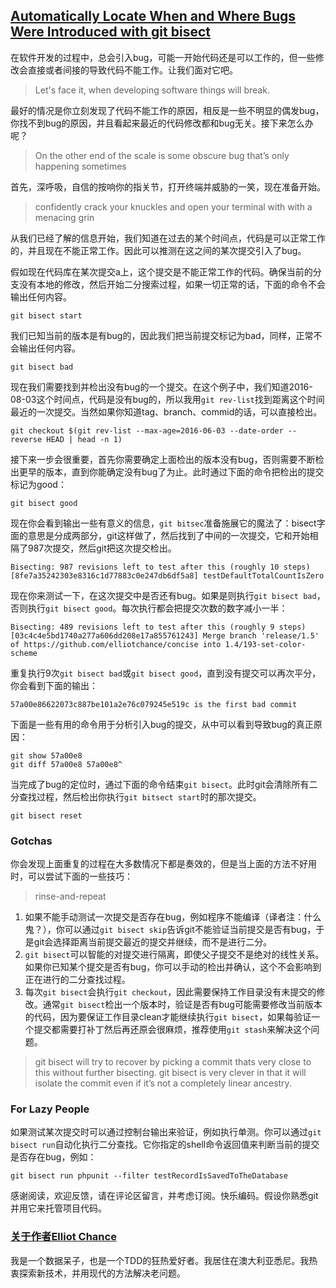 ## [Automatically Locate When and Where Bugs Were Introduced with git bisect](https://elliot.land/post/automatically-locate-when-and-where-bugs-were-introduced-with-git-bisect)

在软件开发的过程中，总会引入bug，可能一开始代码还是可以工作的，但一些修改会直接或者间接的导致代码不能工作。让我们面对它吧。
>Let's face it, when developing software things will break.

最好的情况是你立刻发现了代码不能工作的原因，相反是一些不明显的偶发bug，你找不到bug的原因，并且看起来最近的代码修改都和bug无关。接下来怎么办呢？
>On the other end of the scale is some obscure bug that’s only happening sometimes

首先，深呼吸，自信的按响你的指关节，打开终端并威胁的一笑，现在准备开始。
>confidently crack your knuckles and open your terminal with with a menacing grin

从我们已经了解的信息开始，我们知道在过去的某个时间点，代码是可以正常工作的，并且现在不能正常工作。因此可以推测在这之间的某次提交引入了bug。

假如现在代码库在某次提交a上，这个提交是不能正常工作的代码。确保当前的分支没有本地的修改，然后开始二分搜索过程，如果一切正常的话，下面的命令不会输出任何内容。
```
git bisect start
```

我们已知当前的版本是有bug的，因此我们把当前提交标记为bad，同样，正常不会输出任何内容。
```
git bisect bad
```

现在我们需要找到并检出没有bug的一个提交。在这个例子中，我们知道2016-08-03这个时间点，代码是没有bug的，所以我用`git rev-list`找到距离这个时间最近的一次提交。当然如果你知道tag、branch、commid的话，可以直接检出。
```
git checkout $(git rev-list --max-age=2016-06-03 --date-order --reverse HEAD | head -n 1)
```

接下来一步会很重要，首先你需要确定上面检出的版本没有bug，否则需要不断检出更早的版本，直到你能确定没有bug了为止。此时通过下面的命令把检出的提交标记为good：
```
git bisect good
```

现在你会看到输出一些有意义的信息，`git bitsec`准备施展它的魔法了：bisect字面的意思是分成两部分，git这样做了，然后找到了中间的一次提交，它和开始相隔了987次提交，然后git把这次提交检出。
```
Bisecting: 987 revisions left to test after this (roughly 10 steps)
[8fe7a35242303e8316c1d77883c0e247db6df5a8] testDefaultTotalCountIsZero
```

现在你来测试一下，在这次提交中是否还有bug。如果是则执行`git bisect bad`，否则执行`git bisect good`。每次执行都会把提交次数的数字减小一半：
```
Bisecting: 489 revisions left to test after this (roughly 9 steps)
[03c4c4e5bd1740a277a606dd208e17a855761243] Merge branch 'release/1.5' of https://github.com/elliotchance/concise into 1.4/193-set-color-scheme
```

重复执行9次`git bisect bad`或`git bisect good`，直到没有提交可以再次平分，你会看到下面的输出：
```
57a00e86622073c887be101a2e76c079245e519c is the first bad commit
```

下面是一些有用的命令用于分析引入bug的提交，从中可以看到导致bug的真正原因：
```
git show 57a00e8
git diff 57a00e8 57a00e8^
```

当完成了bug的定位时，通过下面的命令结束`git bisect`。此时git会清除所有二分查找过程，然后检出你执行`git bitsect start`时的那次提交。
```
git bisect reset
```

### Gotchas
你会发现上面重复的过程在大多数情况下都是奏效的，但是当上面的方法不好用时，可以尝试下面的一些技巧：
> rinse-and-repeat

1. 如果不能手动测试一次提交是否存在bug，例如程序不能编译（译者注：什么鬼？），你可以通过`git bisect skip`告诉git不能验证当前提交是否有bug，于是git会选择距离当前提交最近的提交并继续，而不是进行二分。
2. `git bisect`可以智能的对提交进行隔离，即使父子提交不是绝对的线性关系。如果你已知某个提交是否有bug，你可以手动的检出并确认，这个不会影响到正在进行的二分查找过程。
3. 每次`git bisect`会执行`git checkout`，因此需要保持工作目录没有未提交的修改。通常`git bisect`检出一个版本时，验证是否有bug可能需要修改当前版本的代码，因为要保证工作目录clean才能继续执行`git bisect`，如果每验证一个提交都需要打补丁然后再还原会很麻烦，推荐使用`git stash`来解决这个问题。

>git bisect will try to recover by picking a commit thats very close to this without further bisecting.
>git bisect is very clever in that it will isolate the commit even if it’s not a completely linear ancestry.

### For Lazy People
如果测试某次提交时可以通过控制台输出来验证，例如执行单测。你可以通过`git bisect run`自动化执行二分查找。它你指定的shell命令返回值来判断当前的提交是否存在bug，例如：
```
git bisect run phpunit --filter testRecordIsSavedToTheDatabase
```

感谢阅读，欢迎反馈，请在评论区留言，并考虑订阅。快乐编码。假设你熟悉git并用它来托管项目代码。

### [关于作者Elliot Chance](http://elliot.land/)
我是一个数据呆子，也是一个TDD的狂热爱好者。我居住在澳大利亚悉尼。我热衷探索新技术，并用现代的方法解决老问题。